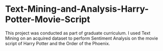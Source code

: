 # Text-Mining-and-Analysis-Harry-Potter-Movie-Script
This project was conducted as part of graduate curriculum. I used Text Mining on an acquired dataset to perform Sentiment Analysis on the movie script of Harry Potter and the Order of the Phoenix.
